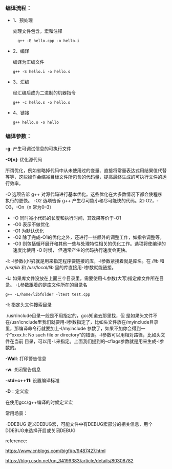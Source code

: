 ### 编译流程：

- 1、预处理

  处理文件包含，宏和注释
  ```
	g++ -E hello.cpp -o hello.i
	```

- 2、编译

  编译为汇编文件

  ```
  g++ -S hello.i -o hello.s
  ```

- 3、汇编

  经汇编后成为二进制的机器指令

  ```
  g++ -c hello.s -o hello.o
  ```

- 4、链接

  ```
  g++ hello.o -o hello
  ```

### 编译参数：

**-g**: 产生可调试信息的可执行文件

**-O[n]**: 优化源代码

所谓优化，例如省略掉代码中从未使用过的变量、直接将常量表达式用结果值代替等等，这些操作会缩减目标文件所包含的代码量，提高最终生成的可执行文件的运行效率。

-O 选项告诉 g++ 对源代码进行基本优化。这些优化在大多数情况下都会使程序执行的更快。 -O2 选项告诉 g++ 产生尽可能小和尽可能快的代码。如-O2，-O3，-On（n 常为0–3）

   + -O 同时减小代码的长度和执行时间，其效果等价于-O1
   +  -O0 表示不做优化
   +  -O1 为默认优化
   + -O2 除了完成-O1的优化之外，还进行一些额外的调整工作，如指令调整等。
   + -O3 则包括循环展开和其他一些与处理特性相关的优化工作。选项将使编译的速度比使用 -O 时慢， 但通常产生的代码执行速度会更快。

**-l**: -l参数(小写)就是用来指定程序要链接的库，-l参数紧接着就是库名。在 */lib* 和 */usr/lib* 和 */usr/local/lib* 里的库直接用-l参数就能链接。

**-L**: 如果库文件没放在上面三个目录里，需要使用-L参数(大写)指定库文件所在目录。 -L参数跟着的是库文件所在的目录名

```
g++ -L/home/libfolder -ltest test.cpp
```

**-I**: 指定头文件搜索目录

​	/usr/include目录一般是不用指定的，gcc知道去那里找，但 是如果头文件不在/usr/icnclude里我们就要用-I参数指定了，比如头文件放在/myinclude目录里，那编译命令行就要加上-I/myinclude 参数了，如果不加你会得到一个”xxxx.h: No such file or directory”的错误。-I参数可以用相对路径，比如头文件在当前 目录，可以用-I.来指定。上面我们提到的–cflags参数就是用来生成-I参数的。

**-Wall**: 打印警告信息

**-w**: 关闭警告信息

**-std+c++11**: 设置编译标准

**-D**：定义宏

在使用gcc/g++编译的时候定义宏

常用场景：

-DDEBUG 定义DEBUG宏，可能文件中有DEBUG宏部分的相关信息，用个DDEBUG来选择开启或关闭DEBUG



reference:

https://www.cnblogs.com/bigfi/p/9487427.html

https://blog.csdn.net/qq_34199383/article/details/80308782

